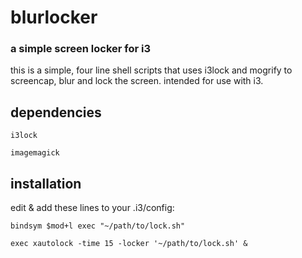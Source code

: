 # blurlocker

### a simple screen locker for i3

this is a simple, four line shell scripts that uses i3lock and mogrify to screencap, blur and lock the screen. intended for use with i3.

## dependencies

`i3lock`

`imagemagick`

## installation

edit & add these lines to your .i3/config: 

`bindsym $mod+l exec "~/path/to/lock.sh"`

`exec xautolock -time 15 -locker '~/path/to/lock.sh' &`
